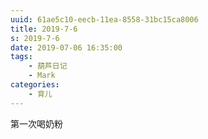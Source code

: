 ```yaml
---
uuid: 61ae5c10-eecb-11ea-8558-31bc15ca8006
title: 2019-7-6
s: 2019-7-6
date: 2019-07-06 16:35:00
tags:
	- 葫芦日记
	- Mark
categories:
	- 育儿
---
```


第一次喝奶粉
